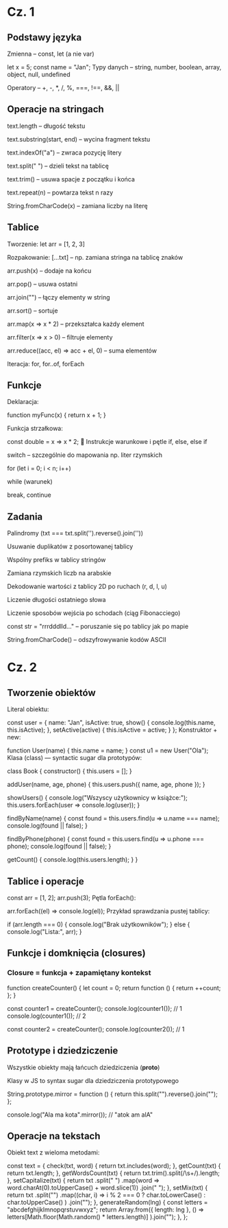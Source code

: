 # Cz. 1
## Podstawy języka

Zmienna – const, let (a nie var)

let x = 5;
const name = "Jan";
Typy danych – string, number, boolean, array, object, null, undefined

Operatory – +, -, *, /, %, ===, !==, &&, ||

## Operacje na stringach
text.length – długość tekstu

text.substring(start, end) – wycina fragment tekstu

text.indexOf("a") – zwraca pozycję litery

text.split(" ") – dzieli tekst na tablicę

text.trim() – usuwa spacje z początku i końca

text.repeat(n) – powtarza tekst n razy

String.fromCharCode(x) – zamiana liczby na literę

## Tablice
Tworzenie: let arr = [1, 2, 3]

Rozpakowanie: [...txt] – np. zamiana stringa na tablicę znaków

arr.push(x) – dodaje na końcu

arr.pop() – usuwa ostatni

arr.join("") – łączy elementy w string

arr.sort() – sortuje

arr.map(x => x * 2) – przekształca każdy element

arr.filter(x => x > 0) – filtruje elementy

arr.reduce((acc, el) => acc + el, 0) – suma elementów

Iteracja: for, for..of, forEach

## Funkcje
Deklaracja:


function myFunc(x) {
  return x + 1;
}

Funkcja strzałkowa:


const double = x => x * 2;
🔄 Instrukcje warunkowe i pętle
if, else, else if

switch – szczególnie do mapowania np. liter rzymskich

for (let i = 0; i < n; i++)

while (warunek)

break, continue

## Zadania
Palindromy (txt === txt.split('').reverse().join(''))

Usuwanie duplikatów z posortowanej tablicy

Wspólny prefiks w tablicy stringów

Zamiana rzymskich liczb na arabskie

Dekodowanie wartości z tablicy 2D po ruchach (r, d, l, u)

Liczenie długości ostatniego słowa

Liczenie sposobów wejścia po schodach (ciąg Fibonacciego)

const str = "rrrdddlld..." – poruszanie się po tablicy jak po mapie

String.fromCharCode() – odszyfrowywanie kodów ASCII


# Cz. 2
## Tworzenie obiektów
Literal obiektu:

const user = {
  name: "Jan",
  isActive: true,
  show() {
    console.log(this.name, this.isActive);
  },
  setActive(active) {
    this.isActive = active;
  }
};
Konstruktor + new:


function User(name) {
  this.name = name;
}
const u1 = new User("Ola");
Klasa (class) — syntactic sugar dla prototypów:


class Book {
  constructor() {
    this.users = [];
  }

  addUser(name, age, phone) {
    this.users.push({ name, age, phone });
  }

  showUsers() {
    console.log("Wszyscy użytkownicy w książce:");
    this.users.forEach(user => console.log(user));
  }

  findByName(name) {
    const found = this.users.find(u => u.name === name);
    console.log(found || false);
  }

  findByPhone(phone) {
    const found = this.users.find(u => u.phone === phone);
    console.log(found || false);
  }

  getCount() {
    console.log(this.users.length);
  }
}

## Tablice i operacje
const arr = [1, 2];
arr.push(3);
Pętla forEach():

arr.forEach((el) => console.log(el));
Przykład sprawdzania pustej tablicy:

if (arr.length === 0) {
  console.log("Brak użytkowników");
} else {
  console.log("Lista:", arr);
}

## Funkcje i domknięcia (closures)
### Closure = funkcja + zapamiętany kontekst

function createCounter() {
  let count = 0;
  return function () {
    return ++count;
  };
}

const counter1 = createCounter();
console.log(counter1()); // 1
console.log(counter1()); // 2

const counter2 = createCounter();
console.log(counter2()); // 1


## Prototype i dziedziczenie
Wszystkie obiekty mają łańcuch dziedziczenia (__proto__)

Klasy w JS to syntax sugar dla dziedziczenia prototypowego

String.prototype.mirror = function () {
  return this.split("").reverse().join("");
};

console.log("Ala ma kota".mirror()); // "atok am alA"


## Operacje na tekstach
Obiekt text z wieloma metodami:

const text = {
  check(txt, word) {
    return txt.includes(word);
  },
  getCount(txt) {
    return txt.length;
  },
  getWordsCount(txt) {
    return txt.trim().split(/\s+/).length;
  },
  setCapitalize(txt) {
    return txt
      .split(" ")
      .map(word => word.charAt(0).toUpperCase() + word.slice(1))
      .join(" ");
  },
  setMix(txt) {
    return txt
      .split("")
      .map((char, i) =>
        i % 2 === 0 ? char.toLowerCase() : char.toUpperCase()
      )
      .join("");
  },
  generateRandom(lng) {
    const letters = "abcdefghijklmnopqrstuvwxyz";
    return Array.from({ length: lng }, () =>
      letters[Math.floor(Math.random() * letters.length)]
    ).join("");
  },
};
